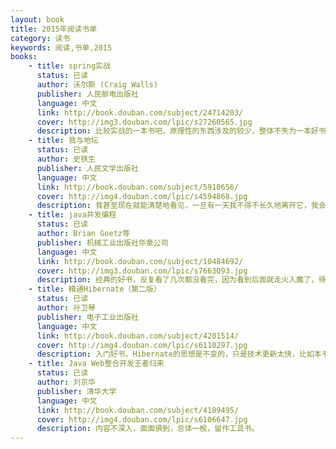 ```yaml
---
layout: book
title: 2015年阅读书单
category: 读书
keywords: 阅读,书单,2015
books: 
    - title: spring实战
      status: 已读
      author: 沃尔斯 (Craig Walls) 
      publisher: 人民邮电出版社
      language: 中文
      link: http://book.douban.com/subject/24714203/
      cover: http://img3.douban.com/lpic/s27260565.jpg
      description: 比较实战的一本书吧，原理性的东西涉及的较少，整体不失为一本好书。
    - title: 我与地坛
      status: 已读
      author: 史铁生
      publisher: 人民文学出版社
      language: 中文
      link: http://book.douban.com/subject/5910656/
      cover: http://img4.douban.com/lpic/s4594868.jpg
      description: 我甚至现在就能清楚地看见，一旦有一天我不得不长久地离开它，我会怎样想念它，我会怎样想念它并且梦见它，我会怎样因为不敢想念它而梦也梦不到它。宇宙以其不息的欲望将一个歌舞炼为永恒。这欲望有怎样一个人间的姓名，大可忽略不计。每个人的地坛都不一样吧，到最后，也不是我在地坛，而是地坛在我。
    - title: java并发编程
      status: 已读
      author: Brian Goetz等
      publisher: 机械工业出版社华章公司
      language: 中文
      link: http://book.douban.com/subject/10484692/
      cover: http://img3.douban.com/lpic/s7663093.jpg
      description: 经典的好书，反复看了几次都没看完，因为看到后面就走火入魔了，待内力深厚些再战吧！
    - title: 精通Hibernate（第二版）
      status: 已读
      author: 孙卫琴
      publisher: 电子工业出版社
      language: 中文
      link: http://book.douban.com/subject/4201514/
      cover: http://img4.douban.com/lpic/s6110297.jpg
      description: 入门好书，Hibernate的思想是不变的，只是技术更新太快，比如本书不涉及Anotation。
    - title: Java Web整合开发王者归来
      status: 已读
      author: 刘京华
      publisher: 清华大学
      language: 中文
      link: http://book.douban.com/subject/4189495/
      cover: http://img4.douban.com/lpic/s6106647.jpg
      description: 内容不深入，面面俱到，总体一般，留作工具书。
---
```





     
  
